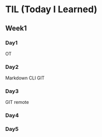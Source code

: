 # TIL (Today I Learned)

## Week1

### Day1
OT

### Day2
Markdown
CLI
GIT

### Day3
GIT remote

### Day4

### Day5
